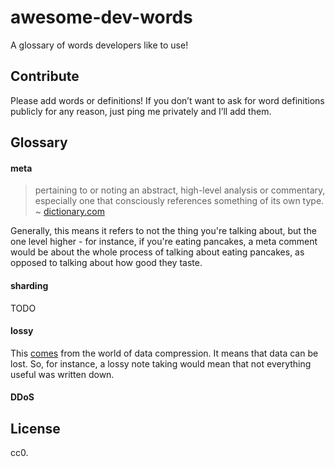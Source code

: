 # awesome-dev-words
A glossary of words developers like to use!

## Contribute

Please add words or definitions! If you don’t want to ask for word definitions publicly for any reason, just ping me privately and I’ll add them.

## Glossary

#### meta

> pertaining to or noting an abstract, high-level analysis or commentary, especially one that consciously references something of its own type.
~ [dictionary.com](http://www.dictionary.com/browse/meta?s=t)

Generally, this means it refers to not the thing you're talking about, but the one level higher - for instance, if you're eating pancakes, a meta comment would be about the whole process of talking about eating pancakes, as opposed to talking about how good they taste. 

#### sharding

TODO

#### lossy

This [comes](https://en.wikipedia.org/wiki/Lossy_compression) from the world of data compression. It means that data can be lost. So, for instance, a lossy note taking would mean that not everything useful was written down.

#### DDoS

## License

cc0.
